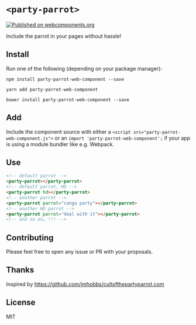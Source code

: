 # `<party-parrot>`

[![Published on webcomponents.org](https://img.shields.io/badge/webcomponents.org-published-blue.svg)](https://www.webcomponents.org/element/nuragic/party-parrot-web-component)


Include the parrot in your pages without hassle!

## Install

Run one of the following (depending on your package manager):

`npm install party-parrot-web-component --save`

`yarn add party-parrot-web-component`

`bower install party-parrot-web-component --save`


## Add

Include the component source with either a `<script src="party-parrot-web-component.js">` or an `import 'party-parrot-web-component';` if your app is using a module bundler like e.g. Webpack.


## Use

```html
<!-- default parrot -->
<party-parrot></party-parrot>
<!-- default parrot, HD -->
<party-parrot hd></party-parrot>
<!-- another parrot -->
<party-parrot parrot="conga party"></party-parrot>
<!-- another HD parrot -->
<party-parrot parrot="deal with it"></party-parrot>
<!-- and so on… !!! -->
```


## Contributing

Please feel free to open any issue or PR with your proposals.


## Thanks

Inspired by https://github.com/jmhobbs/cultofthepartyparrot.com


## License

MIT